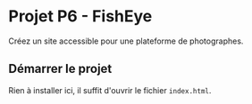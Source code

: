 # Projet P6 - FishEye

Créez un site accessible pour une plateforme de photographes.

## Démarrer le projet

Rien à installer ici, il suffit d'ouvrir le fichier `index.html`.
